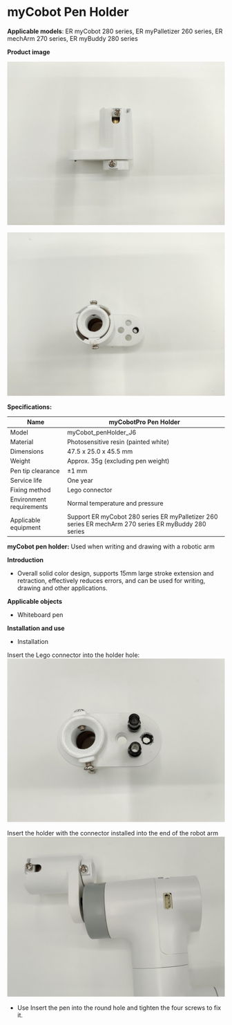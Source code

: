 # myCobot Pen Holder

**Applicable models**: ER myCobot 280 series, ER myPalletizer 260 series, ER mechArm 270 series, ER myBuddy 280 series

**Product image**

![](../../resource\4-SupportAndService\Accessories\holder/p1.jpg)

![](../../resource\4-SupportAndService\Accessories\holder/p2.jpg)

**Specifications:**

| Name | myCobotPro Pen Holder |
| ------------ | -------------------------------------------------------------------------------------------- |
| Model | myCobot_penHolder_J6 |
| Material | Photosensitive resin (painted white) |
| Dimensions | 47.5 x 25.0 x 45.5 mm |
| Weight | Approx. 35g (excluding pen weight) |
| Pen tip clearance | ±1 mm |
| Service life | One year |
| Fixing method | Lego connector |
| Environment requirements | Normal temperature and pressure |
| Applicable equipment | Support ER myCobot 280 series ER myPalletizer 260 series ER mechArm 270 series ER myBuddy 280 series |

**myCobot pen holder:** Used when writing and drawing with a robotic arm

**Introduction**

- Overall solid color design, supports 15mm large stroke extension and retraction, effectively reduces errors, and can be used for writing, drawing and other applications.

**Applicable objects**

- Whiteboard pen

**Installation and use**

- Installation

Insert the Lego connector into the holder hole:
![](../../resource\4-SupportAndService\Accessories\holder/p3.jpg)

Insert the holder with the connector installed into the end of the robot arm
![](../../resource\4-SupportAndService\Accessories\holder/p4.jpg)

- Use
Insert the pen into the round hole and tighten the four screws to fix it.